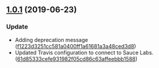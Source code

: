 ## [1.0.1](https://github.com/advanced-rest-client/validatable-mixin/compare/1.0.0...1.0.1) (2019-06-23)


### Update

* Adding deprecation message ([f1223d3251cc581a0400ff1a61681a3a48ced3d8](https://github.com/advanced-rest-client/validatable-mixin/commit/f1223d3251cc581a0400ff1a61681a3a48ced3d8))
* Updated Travis configuration to connect to Sauce Labs. ([61d85333cefe931982f05cd86c63affeebbb1588](https://github.com/advanced-rest-client/validatable-mixin/commit/61d85333cefe931982f05cd86c63affeebbb1588))



